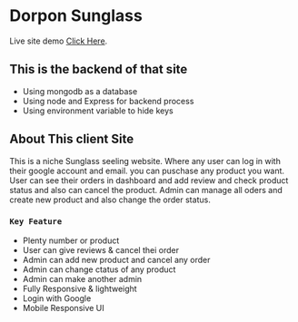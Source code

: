 # Dorpon Sunglass

Live site demo [Click Here](https://dorpon-glasses.web.app).

## This is the backend of that site

- Using mongodb as a database
- Using node and Express for backend process
- Using environment variable to hide keys


## About This client Site

This is a niche Sunglass seeling website. Where any user can log in with their google account and email. you can puschase any product you want. User can see their orders in dashboard and add review and check product status and also can cancel the product. Admin can manage all oders and create new product and also change the order status.

### `Key Feature`

- Plenty number or product
- User can give reviews & cancel thei order
- Admin can add new product and cancel any order
- Admin can change ctatus of any product
- Admin can make another admin
- Fully Responsive & lightweight
- Login with Google
- Mobile Responsive UI